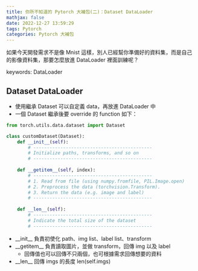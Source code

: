 ```yaml
---
title: 你所不知道的 Pytorch 大補包(二)：Dataset DataLoader
mathjax: false
date: 2022-12-27 13:59:29
tags: Pytorch
categories: Pytorch 大補包
---
```


如果今天開發需求不是像 Mnist 這樣，別人已經幫你準備好的資料集，而是自己的影像資料集，那要怎麼放進 DataLoader 裡面訓練呢？

keywords: DataLoader
<!--more-->

## Dataset DataLoader

* 使用繼承 Dataset 可以自定義 data，再放進 DataLoader 中
* 一個 Dataset 繼承後要 override 的 function 如下：

```python
from torch.utils.data.dataset import Dataset

class customDataset(Dataset):
    def __init__(self):
        # --------------------------------------------
        # Initialize paths, transforms, and so on
        # --------------------------------------------
        
    def __getitem__(self, index):
        # --------------------------------------------
        # 1. Read from file (using numpy.fromfile, PIL.Image.open)
        # 2. Preprocess the data (torchvision.Transform).
        # 3. Return the data (e.g. image and label)
        # --------------------------------------------
        
    def __len__(self):
        # --------------------------------------------
        # Indicate the total size of the dataset
        # --------------------------------------------
```

* \_\_init\_\_ 負責初使化 path、img list、label list、transform
* \_\_getitem\_\_ 負責讀取圖片，並做 transform，回傳 img 以及 label
    * 回傳值也可以回傳不只兩個，也可根據需求回傳想要的資料
* \_\_len\_\_ 回傳 imgs 的長度 len(self.imgs)